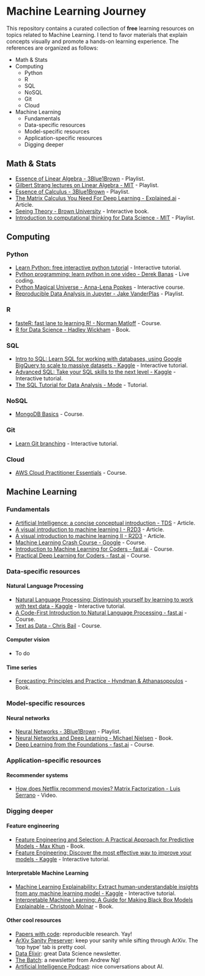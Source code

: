 # Machine Learning Journey

This repository contains a curated collection of **free** learning resources on topics related to Machine Learning. 
I tend to favor materials that explain concepts visually and promote a hands-on learning experience. 
The references are organized as follows:
- Math & Stats
- Computing
  - Python
  - R
  - SQL
  - NoSQL
  - Git
  - Cloud
- Machine Learning
  - Fundamentals
  - Data-specific resources
  - Model-specific resources
  - Application-specific resources
  - Digging deeper

## Math & Stats

- [Essence of Linear Algebra - 3Blue1Brown](https://www.youtube.com/playlist?list=PLZHQObOWTQDPD3MizzM2xVFitgF8hE_ab) - Playlist.
- [Gilbert Strang lectures on Linear Algebra - MIT](https://www.youtube.com/playlist?list=PL49CF3715CB9EF31D) - Playlist.
- [Essence of Calculus - 3Blue1Brown](https://www.youtube.com/playlist?list=PLZHQObOWTQDMsr9K-rj53DwVRMYO3t5Yr) - Playlist.
- [The Matrix Calculus You Need For Deep Learning - Explained.ai](https://explained.ai/matrix-calculus/index.html) - Article.
- [Seeing Theory - Brown University](https://seeing-theory.brown.edu/) - Interactive book.
- [Introduction to computational thinking for Data Science - MIT](https://www.youtube.com/playlist?list=PLUl4u3cNGP619EG1wp0kT-7rDE_Az5TNd) - Playlist.

## Computing

### Python

- [Learn Python: free interactive python tutorial](https://www.learnpython.org/) - Interactive tutorial.
- [Python programming: learn python in one video - Derek Banas](https://www.youtube.com/watch?v=N4mEzFDjqtA) - Live coding.
- [Python Magical Universe - Anna-Lena Popkes](http://alpopkes.com/portfolio/portfolio-3/) - Interactive course.
- [Reproducible Data Analysis in Jupyter - Jake VanderPlas](http://jakevdp.github.io/blog/2017/03/03/reproducible-data-analysis-in-jupyter/) - Playlist.

### R

- [fasteR: fast lane to learning R! - Norman Matloff](https://github.com/matloff/fasteR) - Course.
- [R for Data Science - Hadley Wickham](https://r4ds.had.co.nz/) - Book.

### SQL

- [Intro to SQL: Learn SQL for working with databases, using Google BigQuery to scale to massive datasets - Kaggle](https://www.kaggle.com/learn/intro-to-sql) - Interactive tutorial.
- [Advanced SQL: Take your SQL skills to the next level - Kaggle](https://www.kaggle.com/learn/advanced-sql) - Interactive tutorial.
- [The SQL Tutorial for Data Analysis - Mode](https://mode.com/sql-tutorial/introduction-to-sql/) - Tutorial.

### NoSQL

- [MongoDB Basics](https://university.mongodb.com/courses/M001/about) - Course.

### Git

- [Learn Git branching](https://learngitbranching.js.org/) - Interactive tutorial.

### Cloud

- [AWS Cloud Practitioner Essentials](https://www.aws.training/Details/Curriculum?id=27076&scr=path-cp) - Course.

## Machine Learning

### Fundamentals

- [Artificial Intelligence: a concise conceptual introduction - TDS](https://towardsdatascience.com/artificial-intelligence-d1e45efc99b4) - Article.
- [A visual introduction to machine learning I - R2D3](http://www.r2d3.us/visual-intro-to-machine-learning-part-1/) - Article.
- [A visual introduction to machine learning II - R2D3](http://www.r2d3.us/visual-intro-to-machine-learning-part-2/) - Article.
- [Machine Learning Crash Course - Google](https://developers.google.com/machine-learning/crash-course) - Course.
- [Introduction to Machine Learning for Coders - fast.ai](http://course18.fast.ai/ml) - Course.
- [Practical Deep Learning for Coders - fast.ai](https://course.fast.ai/) - Course.

### Data-specific resources

#### Natural Language Processing

- [Natural Language Processing: Distinguish yourself by learning to work with text data - Kaggle](https://www.kaggle.com/learn/natural-language-processing) - Interactive tutorial. 
- [A Code-First Introduction to Natural Language Processing - fast.ai](https://www.fast.ai/2019/07/08/fastai-nlp/) - Course.
- [Text as Data - Chris Bail](https://cbail.github.io/textasdata/Text_as_Data.html) - Course.

#### Computer vision

- To do 

#### Time series

- [Forecasting: Principles and Practice - Hyndman & Athanasopoulos](https://otexts.com/fpp2/) - Book.

### Model-specific resources

#### Neural networks

- [Neural Networks - 3Blue1Brown](https://www.youtube.com/playlist?list=PLZHQObOWTQDNU6R1_67000Dx_ZCJB-3pi) - Playlist.
- [Neural Networks and Deep Learning - Michael Nielsen](http://neuralnetworksanddeeplearning.com/) - Book.
- [Deep Learning from the Foundations - fast.ai](https://course.fast.ai/part2) - Course.

### Application-specific resources

#### Recommender systems

- [How does Netflix recommend movies? Matrix Factorization - Luis Serrano](https://www.youtube.com/watch?v=ZspR5PZemcs) - Video.

### Digging deeper

#### Feature engineering

- [Feature Engineering and Selection: A Practical Approach for Predictive Models - Max Khun](https://bookdown.org/max/FES/) - Book.
- [Feature Engineering: Discover the most effective way to improve your models - Kaggle](https://www.kaggle.com/learn/feature-engineering) - Interactive tutorial.

#### Interpretable Machine Learning

- [Machine Learning Explainability: Extract human-understandable insights from any machine learning model - Kaggle](https://www.kaggle.com/learn/machine-learning-explainability) - Interactive tutorial.
- [Interpretable Machine Learning: A Guide for Making Black Box Models Explainable - Christoph Molnar](https://christophm.github.io/interpretable-ml-book/) - Book.

#### Other cool resources

- [Papers with code](https://www.paperswithcode.com/): reproducible research. Yay!
- [ArXiv Sanity Preserver](http://www.arxiv-sanity.com/): keep your sanity while sifting through ArXiv. The 'top hype' tab is pretty cool.
- [Data Elixir](https://dataelixir.com/): great Data Science newsletter.
- [The Batch](https://www.deeplearning.ai/thebatch/): a newsletter from Andrew Ng!
- [Artificial Intelligence Podcast](https://lexfridman.com/ai/): nice conversations about AI.

